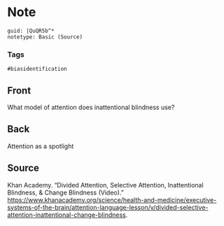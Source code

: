 # Note
```
guid: |QuQR5b^*
notetype: Basic (Source)
```

### Tags
```
#biasidentification
```

## Front
What model of attention does inattentional blindness use?

## Back
Attention as a spotlight

## Source
<div>
<div>Khan Academy. “Divided Attention, Selective Attention, Inattentional Blindness, & Change Blindness (Video).”  <a href="https://www.khanacademy.org/science/health-and-medicine/executive-systems-of-the-brain/attention-language-lesson/v/divided-selective-attention-inattentional-change-blindness">https://www.khanacademy.org/science/health-and-medicine/executive-systems-of-the-brain/attention-language-lesson/v/divided-selective-attention-inattentional-change-blindness</a>.</div>
</div>
